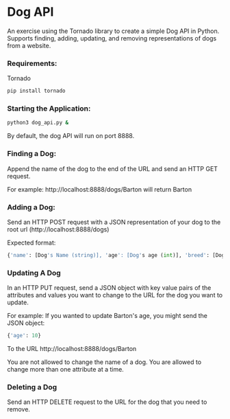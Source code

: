 # Dog API
An exercise using the Tornado library to create a simple Dog API in Python. Supports finding, adding, updating, and removing representations of dogs from a website.

### Requirements:
Tornado
```bash
pip install tornado
```
### Starting the Application:
```bash
python3 dog_api.py &
```
By default, the dog API will run on port 8888.

### Finding a Dog:
Append the name of the dog to the end of the URL and send an HTTP GET request.

For example:
http://localhost:8888/dogs/Barton
will return Barton

### Adding a Dog:
Send an HTTP POST request with a JSON representation of your dog to the root url (http://localhost:8888/dogs)

Expected format:
```python
{'name': [Dog's Name (string)], 'age': [Dog's age (int)], 'breed': [Dog's breed (string)]}
```

### Updating A Dog

In an HTTP PUT request, send a JSON object with key value pairs of the attributes and values you want to change to the URL for the dog you want to update.

For example:
If you wanted to update Barton's age, you might send the JSON object:
```python
{'age': 10}
```
To the URL http://localhost:8888/dogs/Barton

You are not allowed to change the name of a dog. You are allowed to change more than one attribute at a time.

### Deleting a Dog
Send an HTTP DELETE request to the URL for the dog that you need to remove.
